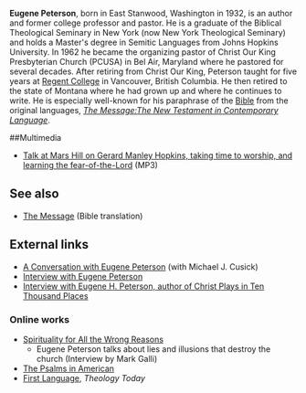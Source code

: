 **Eugene Peterson**, born in East Stanwood, Washington in 1932, is
an author and former college professor and pastor. He is a graduate
of the Biblical Theological Seminary in New York (now New York
Theological Seminary) and holds a Master's degree in Semitic
Languages from Johns Hopkins University. In 1962 he became the
organizing pastor of Christ Our King Presbyterian Church (PCUSA) in
Bel Air, Maryland where he pastored for several decades. After
retiring from Christ Our King, Peterson taught for five years at
[Regent College](Regent_College "Regent College") in Vancouver,
British Columbia. He then retired to the state of Montana where he
had grown up and where he continues to write. He is especially
well-known for his paraphrase of the [Bible](Bible "Bible") from
the original languages,
*[The Message:The New Testament in Contemporary Language](The_Message "The Message")*.

##Multimedia

-   [Talk at Mars Hill on Gerard Manley Hopkins, taking time to worship, and learning the fear-of-the-Lord](http://www.marshillaudio.org/resources/mp3/MHAJ-75-Peterson.mp3)
    (MP3)

## See also

-   [The Message](The_Message "The Message") (Bible translation)

## External links

-   [A Conversation with Eugene Peterson](http://www.leaderu.com/marshill/mhr03/peter1.html)
    (with Michael J. Cusick)
-   [Interview with Eugene Peterson](http://www.christianbook.com/Christian/Books/cms_content/189994032?page=252698&sp=65298&event=1003MSG)
-   [Interview with Eugene H. Peterson, author of Christ Plays in Ten Thousand Places](http://www.eerdmans.com/petersoninterview.htm)

### Online works

-   [Spirituality for All the Wrong Reasons](http://www.christianitytoday.com/global/printer.html?/ct/2005/003/26.42.html)
    - Eugene Peterson talks about lies and illusions that destroy the
    church (Interview by Mark Galli)
-   [The Psalms in American](http://www.30goodminutes.org/csec/sermon/peterson_3520.htm)
-   [First Language](http://theologytoday.ptsem.edu/search/index-browse.htm),
    *Theology Today*



